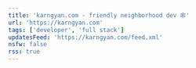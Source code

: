 ```yaml
---
title: 'karngyan.com - friendly neighborhood dev 🕸️'
url: 'https://karngyan.com'
tags: ['developer', 'full stack']
updatesFeed: 'https://karngyan.com/feed.xml'
nsfw: false
rss: true
---
```

